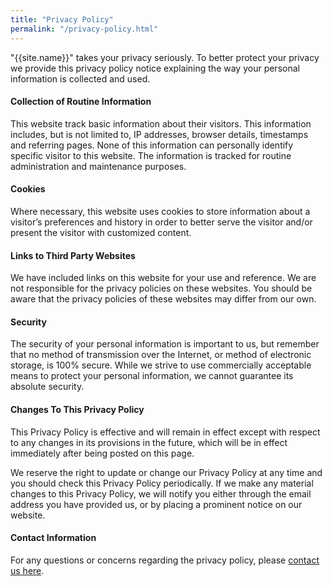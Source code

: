 ```yaml
---
title: "Privacy Policy"
permalink: "/privacy-policy.html"
---
```


"{{site.name}}" takes your privacy seriously. To better protect your privacy we provide this privacy policy notice explaining the way your personal information is collected and used.


#### Collection of Routine Information

This website track basic information about their visitors. This information includes, but is not limited to, IP addresses, browser details, timestamps and referring pages. None of this information can personally identify specific visitor to this website. The information is tracked for routine administration and maintenance purposes.


#### Cookies

Where necessary, this website uses cookies to store information about a visitor’s preferences and history in order to better serve the visitor and/or present the visitor with customized content.



#### Links to Third Party Websites

We have included links on this website for your use and reference. We are not responsible for the privacy policies on these websites. You should be aware that the privacy policies of these websites may differ from our own.


#### Security

The security of your personal information is important to us, but remember that no method of transmission over the Internet, or method of electronic storage, is 100% secure. While we strive to use commercially acceptable means to protect your personal information, we cannot guarantee its absolute security.


#### Changes To This Privacy Policy

This Privacy Policy is effective and will remain in effect except with respect to any changes in its provisions in the future, which will be in effect immediately after being posted on this page.

We reserve the right to update or change our Privacy Policy at any time and you should check this Privacy Policy periodically. If we make any material changes to this Privacy Policy, we will notify you either through the email address you have provided us, or by placing a prominent notice on our website.


#### Contact Information

For any questions or concerns regarding the privacy policy, please [contact us here]({{site.baseurl}}/contact.html).
